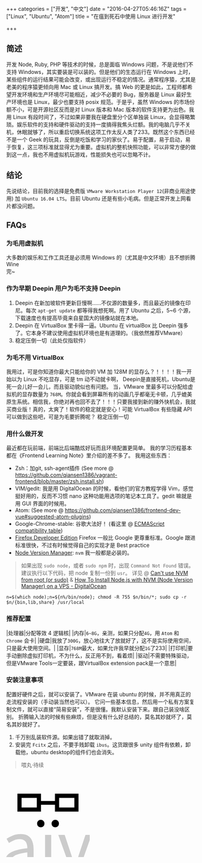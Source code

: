 +++
categories = ["开发", "中文"]
date = "2016-04-27T05:46:16Z"
tags = ["Linux", "Ubuntu", "Atom"]
title = "在瘟到死石中使用 Linux 进行开发"

+++

简述
------

开发 Node, Ruby, PHP 等技术的时候，总是面临 Windows 问题，不是说他们不支持 Windows，其实要装是可以装的。但是他们的生态运行在 Windows 上时，某些组件的运行结果可能会改变，或出现运行不稳定的情况。通常程序猿，尤其是老美的程序猿更倾向用 Mac 或 Linux 搞开发。搞 Web 的更是如此，工程师都希望开发环境和生产环境尽可能相近，减少不必要的 Bug，服务器是 Linux 最好生产环境也是 Linux，最少也要支持 posix 规范。于是乎，虽然 Windows 的市场份额不小，可是开源社区反而是对 Linux 版本和 Mac 版本的软件支持更为出色。我用 Linux 有段时间了，不过如果非要我在硬盘里分个区单独装 Linux，会显得略繁琐。娱乐软件的支持和硬件驱动的支持一度搞得我焦头烂额。我的电脑几乎不关机，休眠就够了，所以重启切换系统这项工作太反人类了233。既然这个东西已经不是一个 Geek 的玩具，反倒是吃饭和学习的家伙了。易于配置，易于启动，易于恢复，这三项标准就显得尤为重要。虚拟机的整机快照功能，可以非常方便的做到这一点，我也不用虚拟机玩游戏，性能损失也可以忽略不计。

结论
------

先说结论，目前我的选择是免费版 `VMware Workstation Player 12`(非商业用途使用) 加 `Ubuntu 16.04 LTS`。目前 Ubuntu 还是有些小毛病。但是正常开发上网看片都没问题。


FAQs
------

### 为毛用虚拟机

大多数的娱乐和工作工具还是必须用 Windows 的（尤其是中文环境）且不想折腾 Wine<br>完~


### 作为早期 Deepin 用户为毛不支持 Deepin

1. Deepin 在新加坡软件更新巨慢啊……不仅源的数量多，而且最近的镜像在印尼。每次 `apt-get update` 都等得我想死啊。用了 Ubuntu 之后，5~6 个源，下载速度也有提高毕竟来自星国大的镜像站就在本地。
2. Deepin 在 VirtualBox 里卡得一逼。Ubuntu 在 virtualBox 比 Deepin 强多了。它本身不建议使用虚拟机环境也是有道理的。（我依然推荐VMware）
3. 稳定压倒一切（此处仅指软件）
 

### 为毛不用 VirtualBox

我用过，可是你知道你最大只能给你的 VM 加 128M 的显存么？！！！！我一开始以为 Linux 不吃显存，可是 tm 动不动就卡啊， Deepin是直接死机，Ubuntu是死一会儿好一会儿，而且驱动貌似也有问题。
当，VMware 里最多可以分配给虚拟机的显存数量为 `768M`。你就会看到屏幕所有的动画几乎都毫无卡顿，几乎媲美原生系统。相信我，你绝对再也回不去了！！！只要我接到新的赚外快机会，我就买商业版！真的，太爽了！软件的稳定就是安心！可能 VirtualBox 有些隐藏 API 可以做到这些吧，可是为毛要折腾呢？
稳定压倒一切


### 用什么做开发

最近都在玩前端，前端比后端酷炫好玩而且环境配置更简单。
我的学习历程基本都在《Frontend Learning Note》里介绍的差不多了。
我用这些东西：

- Zsh：加git, ssh-agent插件 (See more @ https://github.com/qiansen1386/vagrant-frontend/blob/master/zsh.install.sh)
- VIM/gedit: 我是用 DigitalOcean 的时候，看他们的官方教程学得 Vim，感觉挺好用的，反而不习惯 nano 这种功能用选项的笔记本工具了。gedit 嘛就是用 GUI 界面的时候用。
- Atom: (See more @ https://github.com/qiansen1386/frontend-dev-vue#suggested-atom-plugins)
- Google-Chrome-stable: 谷歌大法好！ (看这里 @ [ECMAScript compatibility table](https://kangax.github.io/compat-table/es6/)) 
- [Firefox Developer Edition](https://www.mozilla.org/en-US/firefox/developer/) Firefox 一般比 Google 更尊重标准。Google 跟进标准很快，不过有时候觉得自己的实现才是 Best practice
- [Node Version Manager](https://github.com/creationix/nvm): `nvm` 我一般都是必装的。


> 如果出现 `sudo node`，或者 `sudo npm` 时，出现 `Command Not Found` 错误。建议执行以下代码，把 node 复制一份到 `usr`。
详见 @ [Can't use NVM from root (or sudo)](http://stackoverflow.com/questions/21215059/cant-use-nvm-from-root-or-sudo) & [How To Install Node.js with NVM (Node Version Manager) on a VPS - DigitalOcean](https://www.digitalocean.com/community/tutorials/how-to-install-node-js-with-nvm-node-version-manager-on-a-vps#-installing-nodejs-on-a-vps)
```shell
n=$(which node);n=${n%/bin/node}; chmod -R 755 $n/bin/*; sudo cp -r $n/{bin,lib,share} /usr/local
```


### 推荐配置

|处理器|分配等效 4 逻辑核|
|内存|`6~8G`，亲测，如果只分配`4G`，用 `Atom` 和 `Chrome` 会卡|
|硬盘|我放了`300G`，放心地往大了放就好了，这不是实际使用空间，只是最大使用空间。|
|显存|`768M`最大，如果允许我早就分配`1G`了233|
|打印机|要手动删除虚拟打印机，不为什么，反正用不到，看着烦|
|驱动|不需要特殊驱动，但是VMware Tools一定要装，跟VirtualBox extension pack是一个意思|


### 安装注意事项

配置好硬件之后，就可以安装了。VMware 在装 ubuntu 的时候，并不用真正的走流程安装的（手动装当然也可以）。
它问一些基本信息，然后用一个私有方案复制文件，就可以直接“简易安装”，不是很懂。我默认安装下来。跟自己装没啥区别。
折腾输入法的时候有些麻烦，但是没有什么好总结的，莫名其妙就坏了，莫名其妙就好了。

1. 千万别乱装软件源。如果出错了就取消掉。
2. 安装完 `Fcitx` 之后，不要手贱卸载 `ibus`。这货跟很多 unity 组件有依赖，卸载他，ubuntu desktop的组件们也会消失。

> 喂丸·待续
<div class="thumbinner" style="width:222px;">
<svg xmlns="http://www.w3.org/2000/svg" id="svg2" viewBox="0 0 200 200">
  <g id="glass" fill="none" stroke="#000">
    <path stroke-width="10" d="M31.625 53h46.5v33h-46.5z"/>
    <path stroke-width="10" d="M121.625 53h46.5v33h-46.5z"/>
    <path stroke-width="9" d="M80.375 70.014h37"/>
  </g>
  <g id="..">
    <path d="M82.72 128.695q-3.96 0-6.48-2.52-2.52-2.7-2.52-6.48 0-3.78 2.52-6.3 2.52-2.7 6.48-2.7 3.78 0 6.3 2.7 2.52 2.52 2.52 6.3t-2.52 6.48q-2.52 2.52-6.3 2.52z"/>
    <path d="M117.28 128.695q-3.78 0-6.3-2.52-2.52-2.7-2.52-6.48 0-3.78 2.52-6.3 2.52-2.7 6.3-2.7 3.96 0 6.48 2.7 2.52 2.52 2.52 6.3t-2.52 6.48q-2.52 2.52-6.48 2.52z"/>
  </g>
  <g id="naive" fill-opacity=".2">
    <path d="M-96.22 146.875h12.24l1.26 12.6h.54q6.3-6.3 13.14-10.44 7.02-4.32 16.2-4.32 13.86 0 20.16 8.64 6.48 8.64 6.48 25.56v55.44h-14.76v-53.46q0-12.42-3.96-17.82-3.96-5.58-12.6-5.58-6.84 0-12.06 3.42-5.22 3.42-11.88 10.08v63.36h-14.76v-87.48z"/>
    <path d="M22.38 236.515q-10.98 0-18.36-6.48-7.2-6.48-7.2-18.36 0-14.4 12.78-21.96 12.78-7.74 40.86-10.8 0-4.14-.9-8.1-.72-3.96-2.7-7.02-1.98-3.06-5.58-4.86-3.42-1.98-8.82-1.98-7.56 0-14.22 2.88-6.66 2.88-11.88 6.48L.6 156.055q6.12-3.96 14.94-7.56 8.82-3.78 19.44-3.78 16.02 0 23.22 9.9 7.2 9.72 7.2 26.1v53.64H53.16l-1.26-10.44h-.54q-6.3 5.22-13.5 9-7.2 3.6-15.48 3.6zm4.32-11.88q6.3 0 11.88-2.88 5.58-3.06 11.88-8.82v-24.3q-10.98 1.44-18.54 3.42-7.38 1.98-12.06 4.68-4.5 2.7-6.66 6.3-1.98 3.42-1.98 7.56 0 7.56 4.5 10.8 4.5 3.24 10.98 3.24z"/>
    <path d="M92.922 146.875h14.76v87.48h-14.76v-87.48z"/>
    <path d="M124.62 146.875h15.3l16.56 49.68 3.96 12.96q2.16 6.48 4.14 12.78h.72q1.98-6.3 3.96-12.78l3.96-12.96 16.56-49.68h14.58l-30.96 87.48h-17.28l-31.5-87.48z"/>
    <path d="M256 236.515q-8.82 0-16.56-3.06-7.56-3.24-13.32-9-5.58-5.94-8.82-14.4t-3.24-19.26q0-10.8 3.24-19.26 3.42-8.64 8.82-14.58 5.58-5.94 12.6-9 7.02-3.24 14.58-3.24 8.28 0 14.76 2.88 6.66 2.88 10.98 8.28 4.5 5.4 6.84 12.96 2.34 7.56 2.34 16.92 0 2.34-.18 4.68 0 2.16-.36 3.78h-59.04q.9 14.04 8.64 22.32 7.92 8.1 20.52 8.1 6.3 0 11.52-1.8 5.4-1.98 10.26-5.04l5.22 9.72q-5.76 3.6-12.78 6.3-7.02 2.7-16.02 2.7zm19.26-52.92q0-13.32-5.76-20.16-5.58-7.02-15.84-7.02-4.68 0-9 1.8-4.14 1.8-7.56 5.4-3.42 3.42-5.76 8.46-2.16 5.04-2.88 11.52h46.8z"/>
  </g>
</svg>
</div>